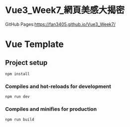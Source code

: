 # Vue3_Week7_網頁美感大揭密
GitHub Pages:https://fan3405.github.io/Vue3_Week7/



# Vue Template

## Project setup

```
npm install
```

### Compiles and hot-reloads for development

```
npm run dev
```

### Compiles and minifies for production

```
npm run build
```


